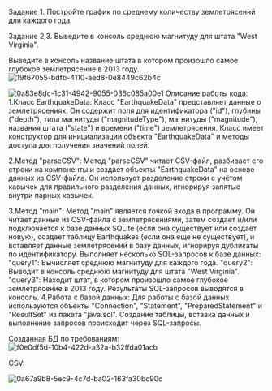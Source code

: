 Задание 1.
Постройте график по среднему количеству землетрясений для каждого года.

Задание 2,3.
Выведите в консоль среднюю магнитуду для штата "West Virginia".

Выведите в консоль название штата в котором произошло самое глубокое землетрясение в 2013 году.
![19f67055-bdfb-4110-aed8-0e8449c62b4c](https://github.com/Singularity19/project/assets/154615066/9fcef7b9-c233-414f-b5bc-56344ef6030d)

![0a83e8dc-1c31-4942-9055-036c085a00e1](https://github.com/Singularity19/project/assets/154615066/89239393-b877-4c02-80b7-cbaa5750eced)
Описание работы кода:
1.Класс EarthquakeData:
Класс "EarthquakeData" представляет данные о землетрясениях. Он содержит поля для идентификатора ("id"), глубины ("depth"), типа магнитуды ("magnitudeType"), магнитуды ("magnitude"), названия штата ("state") и времени ("time") землетрясения.
Класс имеет конструктор для инициализации объекта "EarthquakeData" и методы доступа для получения значений полей.

2.Метод "parseCSV":
Метод "parseCSV" читает CSV-файл, разбивает его строки на компоненты и создает объекты "EarthquakeData" на основе данных из CSV-файла.
Он использует разделение строки с учётом кавычек для правильного разделения данных, игнорируя запятые внутри парных кавычек.

3.Метод "main":
Метод "main" является точкой входа в программу.
Он читает данные из CSV-файла с землетрясениями, затем создает и/или подключается к базе данных SQLite (если она существует или создаёт новую), создает таблицу Earthquakes (если она еще не существует), и вставляет данные землетрясений в базу данных, игнорируя дубликаты по идентификатору.
Выполняет несколько SQL-запросов к базе данных:
    "query1": Вычисляет среднюю магнитуду для каждого года.
    "query2": Выводит в консоль среднюю магнитуду для штата "West Virginia".
    "query3": Находит штат, в котором произошло самое глубокое землетрясение в 2013 году.
Результаты SQL-запросов выводятся в консоль.
4.Работа с базой данных:
Для работы с базой данных используются объекты "Connection", "Statement", "PreparedStatement" и "ResultSet" из пакета "java.sql".
Создание таблицы, вставка данных и выполнение запросов происходит через SQL-запросы.

Созданная БД по требованиям:
![f0e0df5d-10b4-422d-a32a-b32ffda01acb](https://github.com/Singularity19/project/assets/154615066/a715bf2b-8689-4edb-93f1-fbd954b3372c)

CSV:

![0a67a9b8-5ec9-4c7d-ba02-163fa30bc90c](https://github.com/Singularity19/project/assets/154615066/1ef4c60e-8be4-4bc1-ad76-1d5b7e83af79)

